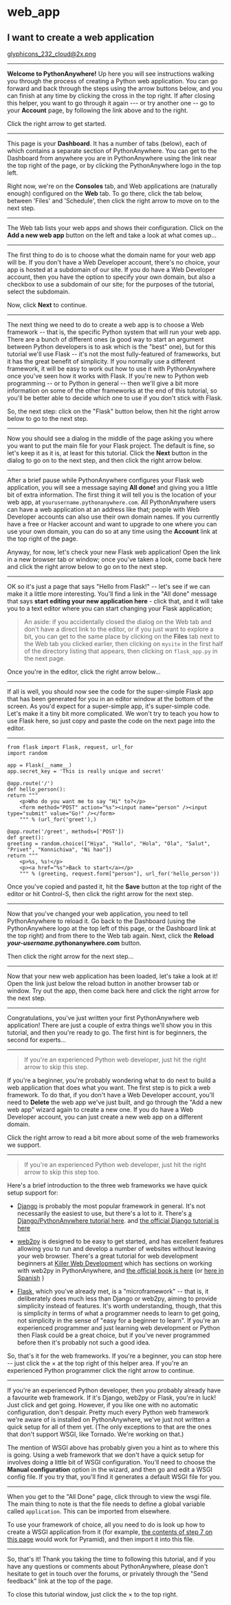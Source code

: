web_app
=======

I want to create a web application
----------------------------------

glyphicons_232_cloud@2x.png

----

**Welcome to PythonAnywhere!**
Up here you will see instructions walking you through the process of creating a
Python web application. You can go forward and back through the steps using the
arrow buttons below, and you can finish at any time by clicking the cross in
the top right.  If after closing this helper, you want to go through it again
--- or try another one -- go to your **Account** page, by following
the link above and to the right. 

Click the right arrow to get started.


----


This page is your **Dashboard**.  It has a number of tabs (below),
each of which contains a separate section of PythonAnywhere.  You can
get to the Dashboard from anywhere you are in PythonAnywhere using the
link near the top right of the page, or by clicking
the PythonAnywhere logo in the top left.


Right
now, we're on the **Consoles** tab, and Web applications are
(naturally enough) configured on the **Web** tab.
To go there, click the tab below, between
'Files' and 'Schedule', then click the right arrow to move on to the
next step.



----



The Web tab lists your web apps and shows their configuration.
Click on the **Add a new web app** button on the left
and take a look at what comes up...

----



The first thing to do is to choose what the domain name for
your web app will be. If you don't have a Web Developer account,
there's no choice, your app is hosted at a subdomain of our site.
If you do have a Web Developer account, then you have the option
to specify your own domain, but also a checkbox to use a subdomain
of our site; for the purposes of the tutorial, select the
subdomain.



Now, click **Next** to continue.


----



The next thing we need to do to create a web app is to choose a Web
framework -- that is, the specific Python system that will run
your web app.  There are a bunch of different ones (a good way to
start an argument between Python developers is to ask which is the
"best" one), but for this tutorial we'll use Flask -- it's not
the most fully-featured of frameworks, but it has the great benefit
of simplicity.  If you normally use a different framework, it will
be easy to work out how to use it with PythonAnywhere once you've
seen how it works with Flask.  If you're new to Python web
programming -- or to Python in general -- then we'll give
a bit more information on some of the other frameworks at the end
of this tutorial, so you'll be better able to decide which one to
use if you don't stick with Flask.


So, the next step: click on the "Flask" button below, then
hit the right arrow below to go to the next step.


----



Now you should see a dialog in the middle of the page asking you
where you want to put the main file for your Flask project.
The default is fine, so let's keep it as it is, at least for this
tutorial.  Click the **Next** button in the dialog to go on to
the next step, and then click the right arrow below.


----



After a brief pause while PythonAnywhere configures your Flask web
application, you will see a message saying **All done!** and giving
you a little bit of extra information.  The first thing it will
tell you is the location of your web app, at `yourusername.pythonanywhere.com`.
All PythonAnywhere users can have a web application at an address like that; people
with Web Developer accounts can also use their own domain names.
If you currently have a free or Hacker account and want to upgrade
to one where you can use your own domain, you can do so at any time
using the **Account** link at the top right of the page.


Anyway, for now, let's check your new Flask web
application!  Open the link in a new browser tab or window;
once you've taken a look, come back here and click the right arrow
below to go on to the next step.


----



OK so it's just a page that says "Hello from Flask!" --
let's see if we can make it a little more interesting. You'll
find a link in the "All done" message that says **start editing
your new application here** - click that, and it will take you to
a text editor where you can start changing your Flask application;

> An aside: if you accidentally closed the dialog on the Web tab
> and don't have a direct link to the editor, or if you just want
> to explore a bit, you can get to the same place by clicking on the
> **Files** tab next to the Web tab you clicked earlier, then
> clicking on `mysite` in the first half of the directory
> listing that appears, then clicking on `flask_app.py` in
> the next page.

Once you're in the editor, click the right arrow below...


----



If all is well, you should now see the code for the super-simple
Flask app that has been generated for you in an editor window at the
bottom of the screen.  As you'd expect for
a super-simple app, it's super-simple code.  Let's make it a tiny
bit more complicated.  We won't try to teach you how to use
Flask here, so just copy and paste the code on the next page into
the editor.

----


    from flask import Flask, request, url_for
    import random

    app = Flask(__name__)
    app.secret_key = 'This is really unique and secret'

    @app.route('/')
    def hello_person():
    return """
        <p>Who do you want me to say "Hi" to?</p>
        <form method="POST" action="%s"><input name="person" /><input type="submit" value="Go!" /></form>
        """ % (url_for('greet'),)

    @app.route('/greet', methods=['POST'])
    def greet():
    greeting = random.choice(["Hiya", "Hallo", "Hola", "Ola", "Salut", "Privet", "Konnichiwa", "Ni hao"])
    return """
        <p>%s, %s!</p>
        <p><a href="%s">Back to start</a></p>
        """ % (greeting, request.form["person"], url_for('hello_person'))

Once you've copied and pasted it, hit the **Save** button at the
top right of the editor or hit Control-S, then click the right arrow for the next
step.


----



Now that you've changed your web application, you need to tell
PythonAnywhere to reload it.
Go back to the Dashboard (using the PythonAnywhere logo at the top
left of this page, or the Dashboard link at the top right) and from
there to the Web tab again.  Next, click the **Reload <i>your-username</i>.pythonanywhere.com**
button.



Then click the right arrow for the next step...


----



Now that your new web application has been loaded, let's take a look
at it!  Open the link just below the reload button in
another browser tab or window.  Try out the app, then come back
here and click the right arrow for the next step.


----



Congratulations, you've just written your first PythonAnywhere
web application!  There are just a couple of extra things we'll
show you in this tutorial, and then you're ready to go.  The first
hint is for beginners, the second for experts...


----


> If you're an experienced Python web developer, just hit the right
> arrow to skip this step.

If you're a beginner, you're probably wondering what to do next
to build a web application that does what you want.  The first step
is to pick a web framework. To do that, if you don't have a Web
Developer account, you'll need to **Delete**
the web app we've just built, and go through the "Add a new web app"
wizard again to create a new one.  If you do have a Web Developer account,
you can just create a new web app on a different domain.


Click the right arrow to read a bit more about some of the web
frameworks we support.


----


> If you're an experienced Python web developer, just hit the right
> arrow to skip this step too.

Here's a brief introduction to the three web frameworks we have
quick setup support for:

* [Django](https://www.djangoproject.com/) is probably the most popular
framework in general. It's not necessarily the easiest to use, but there's a
lot to it.  There's 
[a Django/PythonAnywhere tutorial here](http://tutorial.pythonanywhere.com/django).
and 
[the official Django tutorial is here](https://docs.djangoproject.com/en/dev/intro/tutorial01/)

* [web2py](http://www.web2py.com/) is designed to be easy to get started, and
has excellent features allowing you to run and develop a number of websites without
leaving your web browser.  There's a great tutorial for web development
beginners at 
[Killer Web Development](http://killer-web-development.com/)
which has sections on working with web2py in PythonAnywhere,
and 
[the official book is here](http://web2py.com/book)
(or 
[here in Spanish](http://www.latinuxpress.com/books/drafts/web2py/)
)

* [Flask](http://flask.pocoo.org/), which you've already met, is a
"microframework" -- that is, it deliberately does much less than Django or
web2py, aiming to provide simplicity instead of features.  It's worth
understanding, though, that this is simplicity in terms of what a programmer
needs to learn to get going, not simplicity in the sense of "easy for a
beginner to learn". If you're an experienced programmer and just learning web
development or Python then Flask could be a great choice, but if you've never
programmed before then it's probably not such a good idea.


So, that's it for the web frameworks.  If you're a beginner, you
can stop here -- just click the &times; at the top right
of this helper area.  If you're an experienced Python programmer
click the right arrow to continue.

----



If you're an experienced Python developer, then you probably already
have a favourite web framework.  If it's Django, web2py or Flask,
you're in luck!  Just click and get going.  However,
if you like one with no automatic configuration, don't despair.  Pretty much every
Python web framework we're aware of is installed on PythonAnywhere,
we've just not written a quick setup for all of them yet.  (The only
exceptions to that are the ones that don't support WSGI, like Tornado.
We're working on that.)



The mention of WSGI above has probably given you a hint as to where this is
going.  Using a web framework that we don't have a quick setup for
involves doing a little bit of WSGI configuration.  You'll need to choose
the **Manual configuration** option in the wizard, and then go and
edit a WSGI config file. If you try that, you'll find it generates a
default WSGI file for you.


----



When you get to the "All Done" page, click through to view the wsgi
file. The main thing to note is that the file needs to define
a global variable called `application`.  This can be
imported from elsewhere.

To use your framework of choice, all you need to do
is look up how to create a WSGI application from it (for example,
<a href="http://docs.pylonsproject.org/projects/pyramid/en/latest/tutorials/modwsgi/index.html?awesome">the contents of step 7 on this page</a>
would work for Pyramid), and then import it into this file.


----



So, that's it!  Thank you taking the time to following this tutorial,
and if you have any questions or comments about PythonAnywhere,
please don't hesitate to get in touch over the forums, or privately
through the "Send feedback" link at the top of the page.


To close this tutorial window, just click the &times; to the top
right.

